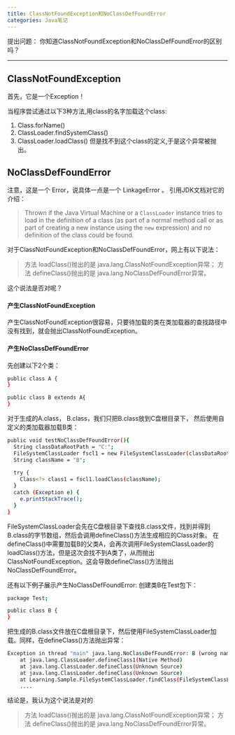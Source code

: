 ```yaml
---
title: ClassNotFoundException和NoClassDefFoundError
categories: Java笔记
---
```


提出问题：
你知道ClassNotFoundException和NoClassDefFoundError的区别吗？

<!--more-->

---

## ClassNotFoundException
首先，它是一个Exception！

当程序尝试通过以下3种方法,用class的名字加载这个class:
1. Class.forName()
2. ClassLoader.findSystemClass()
3. ClassLoader.loadClass()
但是找不到这个class的定义,于是这个异常被抛出。

## NoClassDefFoundError
注意，这是一个 Error，说具体一点是一个 LinkageError 。
引用JDK文档对它的介绍：
> Thrown if the Java Virtual Machine or a <code>ClassLoader</code> instance tries to load in the definition of a class (as part of a normal method call or as part of creating a new instance using the <code>new</code> expression) and no definition of the class could be found.

对于ClassNotFoundException和NoClassDefFoundError，网上有以下说法：
> 方法 loadClass()抛出的是 java.lang.ClassNotFoundException异常；
方法 defineClass()抛出的是 java.lang.NoClassDefFoundError异常。

这个说法是否对呢？



#### 产生ClassNotFoundException
产生ClassNotFoundException很容易，只要待加载的类在类加载器的查找路径中没有找到，就会抛出ClassNotFoundException。


#### 产生NoClassDefFoundError
先创建以下2个类：

```bash
public class A {
}

public class B extends A{
}
```
对于生成的A.class， B.class，我们只把B.class放到C盘根目录下， 然后使用自定义的类加载器加载B类：

```bash
public void testNoClassDefFoundError(){
  String classDataRootPath = "C:";
  FileSystemClassLoader fscl1 = new FileSystemClassLoader(classDataRootPath);
  String className = "B";
  
  try {
    Class<?> class1 = fscl1.loadClass(className);
  }
  catch (Exception e) {
    e.printStackTrace();
  }
}
```
FileSystemClassLoader会先在C盘根目录下查找B.class文件，找到并得到B.class的字节数组，然后会调用defineClass()方法生成相应的Class对象。
在defineClass()中需要加载B的父类A，会再次调用FileSystemClassLoader的loadClass()方法，但是这次会找不到A类了，从而抛出ClassNotFoundException。这会导致defineClass()方法抛出NoClassDefFoundError。


还有以下例子展示产生NoClassDefFoundError:
创建类B在Test包下：
```bash
package Test;

public class B {
}
```
把生成的B.class文件放在C盘根目录下，然后使用FileSystemClassLoader加载。同样，在defineClass()方法抛出异常：
```bash
Exception in thread "main" java.lang.NoClassDefFoundError: B (wrong name: Test/B)
    at java.lang.ClassLoader.defineClass1(Native Method)
    at java.lang.ClassLoader.defineClass(Unknown Source)
    at java.lang.ClassLoader.defineClass(Unknown Source)
    at Learning.Sample.FileSystemClassLoader.findClass(FileSystemClassLoader.java:53)
    ....
```

结论是，我认为这个说法是对的
> 方法 loadClass()抛出的是 java.lang.ClassNotFoundException异常；
方法 defineClass()抛出的是 java.lang.NoClassDefFoundError异常。
